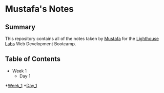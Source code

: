 # Mustafa's Notes
## Summary 

This repository contains all of the notes taken by [Mustafa](https://github.com/Mustafa31112) for the [Lighthouse Labs](https://www.lighthouselabs.ca/) Web Development Bootcamp.

## Table of Contents

* Week 1
  * Day 1

*[Week_1](/Week_1)
 *[Day_1](Week_1/Day_1)